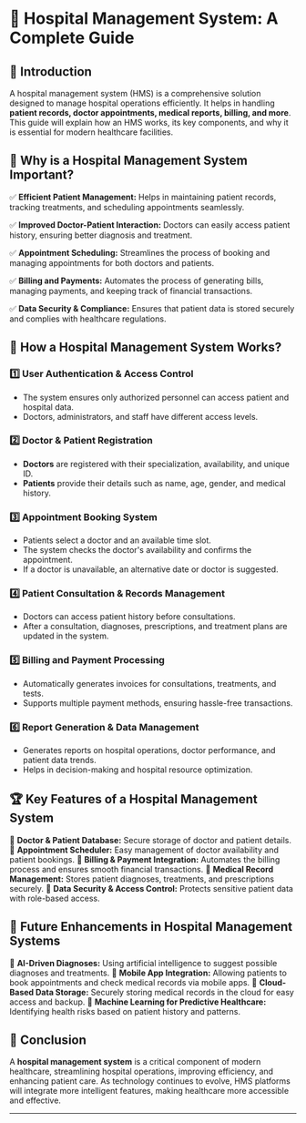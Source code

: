 # 🏥 Hospital Management System: A Complete Guide

## 📌 **Introduction**
A hospital management system (HMS) is a comprehensive solution designed to manage hospital operations efficiently. It helps in handling **patient records, doctor appointments, medical reports, billing, and more**. This guide will explain how an HMS works, its key components, and why it is essential for modern healthcare facilities.

## 🎯 **Why is a Hospital Management System Important?**

✅ **Efficient Patient Management:** Helps in maintaining patient records, tracking treatments, and scheduling appointments seamlessly.

✅ **Improved Doctor-Patient Interaction:** Doctors can easily access patient history, ensuring better diagnosis and treatment.

✅ **Appointment Scheduling:** Streamlines the process of booking and managing appointments for both doctors and patients.

✅ **Billing and Payments:** Automates the process of generating bills, managing payments, and keeping track of financial transactions.

✅ **Data Security & Compliance:** Ensures that patient data is stored securely and complies with healthcare regulations.

## 🔄 **How a Hospital Management System Works?**

### 1️⃣ **User Authentication & Access Control**
   - The system ensures only authorized personnel can access patient and hospital data.
   - Doctors, administrators, and staff have different access levels.

### 2️⃣ **Doctor & Patient Registration**
   - **Doctors** are registered with their specialization, availability, and unique ID.
   - **Patients** provide their details such as name, age, gender, and medical history.

### 3️⃣ **Appointment Booking System**
   - Patients select a doctor and an available time slot.
   - The system checks the doctor's availability and confirms the appointment.
   - If a doctor is unavailable, an alternative date or doctor is suggested.

### 4️⃣ **Patient Consultation & Records Management**
   - Doctors can access patient history before consultations.
   - After a consultation, diagnoses, prescriptions, and treatment plans are updated in the system.

### 5️⃣ **Billing and Payment Processing**
   - Automatically generates invoices for consultations, treatments, and tests.
   - Supports multiple payment methods, ensuring hassle-free transactions.

### 6️⃣ **Report Generation & Data Management**
   - Generates reports on hospital operations, doctor performance, and patient data trends.
   - Helps in decision-making and hospital resource optimization.

## 🏆 **Key Features of a Hospital Management System**

🔹 **Doctor & Patient Database:** Secure storage of doctor and patient details.
🔹 **Appointment Scheduler:** Easy management of doctor availability and patient bookings.
🔹 **Billing & Payment Integration:** Automates the billing process and ensures smooth financial transactions.
🔹 **Medical Record Management:** Stores patient diagnoses, treatments, and prescriptions securely.
🔹 **Data Security & Access Control:** Protects sensitive patient data with role-based access.

## 🚀 **Future Enhancements in Hospital Management Systems**

🔮 **AI-Driven Diagnoses:** Using artificial intelligence to suggest possible diagnoses and treatments.
📲 **Mobile App Integration:** Allowing patients to book appointments and check medical records via mobile apps.
💾 **Cloud-Based Data Storage:** Securely storing medical records in the cloud for easy access and backup.
🧠 **Machine Learning for Predictive Healthcare:** Identifying health risks based on patient history and patterns.

## 📝 **Conclusion**
A **hospital management system** is a critical component of modern healthcare, streamlining hospital operations, improving efficiency, and enhancing patient care. As technology continues to evolve, HMS platforms will integrate more intelligent features, making healthcare more accessible and effective.

---
